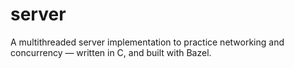# server
A multithreaded server implementation to practice networking and concurrency — written in C, and built with Bazel.